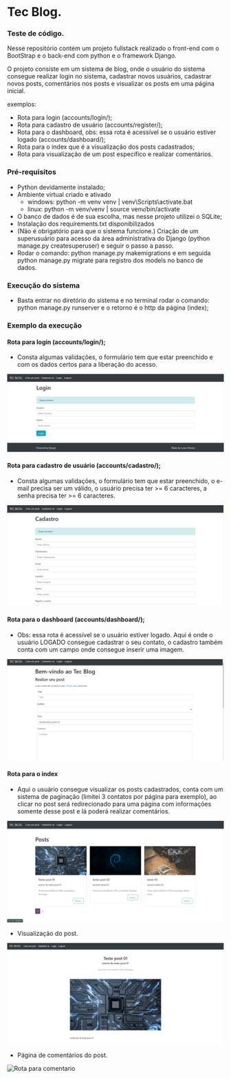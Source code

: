 # Tec Blog.

### Teste de código.

Nesse repositório contém um projeto fullstack realizado o front-end com o BootStrap e o back-end com python e o framework
Django.

O projeto consiste em um sistema de blog, onde o usuário do sistema consegue realizar login no sistema,
cadastrar novos usuários, cadastrar novos posts, comentários nos posts e visualizar os posts em uma página inicial.

exemplos:

- Rota para login (accounts/login/);
- Rota para cadastro de usuário (accounts/register/);
- Rota para o dashboard, obs: essa rota é acessível se o usuário estiver logado (accounts/dashboard/);
- Rota para o index que é a visualização dos posts cadastrados;
- Rota para visualização de um post específico e realizar comentários.

### Pré-requisitos

- Python devidamente instalado;
- Ambiente virtual criado e ativado
  - windows: python -m venv venv | venv\Scripts\activate.bat
  - linux: python -m venv/venv | source venv/bin/activate
- O banco de dados é de sua escolha, mas nesse projeto utilizei o SQLite;
- Instalação dos requirements.txt disponibilizados
- (Não é obrigatório para que o sistema funcione.) Criação de um superusuário para acesso da área administrativa do Django (python manage.py createsuperuser) e seguir o passo a passo.
- Rodar o comando: python manage.py makemigrations e em seguida python manage.py migrate para registro dos models no banco de dados.


### Execução do sistema

- Basta entrar no diretório do sistema e no terminal rodar o comando: python manage.py runserver
e o retorno é o http da página (index);

### Exemplo da execução

#### Rota para login (accounts/login/);

- Consta algumas validações, o formulário tem que estar preenchido
e com os dados certos para a liberação do acesso.

![Rota de login](documentacao/img/login.PNG)

#### Rota para cadastro de usuário (accounts/cadastro/);

- Consta algumas validações, o formulário tem que estar preenchido,
o e-mail precisa ser um válido, o usuário precisa ter >= 6 caracteres,
a senha precisa ter >= 6 caracteres.

![Rota de cadastro de usuário](documentacao/img/cadastro_usuario.png)

#### Rota para o dashboard (accounts/dashboard/);

- Obs: essa rota é acessível se o usuário estiver logado.
Aqui é onde o usuário LOGADO consegue cadastrar o seu contato,
o cadastro também conta com um campo onde consegue inserir uma imagem.

![Rota para o dashboard](documentacao/img/dashboard.png)

#### Rota para o index

- Aqui o usuário consegue visualizar os posts cadastrados,
conta com um sistema de paginação (limitei 3 contatos por página para exemplo), ao clicar no post será redirecionado para uma página com informações 
somente desse post e lá poderá realizar comentários.


![Rota para o index](documentacao/img/index.png)

- Visualização do post.

![Rota para informações do post](documentacao/img/post_individual.PNG)

- Página de comentários do post.

![Rota para comentario](documentacao/img/comentário.PNG)





